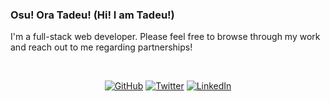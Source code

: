 ### Osu! Ora Tadeu! (Hi! I am Tadeu!)

I'm a full-stack web developer. Please feel free to browse through my work and reach out to me regarding partnerships!

<br>
<p align="center">
	<a href="https://github.com/tadeuasarro"><img src="https://img.shields.io/github/followers/tadeuasarro.svg?label=GitHub&style=social" alt="GitHub"></a>
	<a href="https://twitter.com/tadeuasarro"><img src="https://img.shields.io/twitter/follow/tadeuasarro?label=Twitter&style=social" alt="Twitter"></a>
	<a href="https://linkedin.com/in/tadeuasarro"><img src="https://img.shields.io/badge/LinkedIn--_.svg?style=social&logo=linkedin" alt="LinkedIn"></a>
</p>

